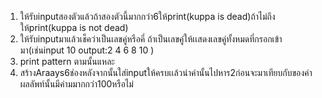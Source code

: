 1) ให้รับinputสองตัวแล้วถ้าสองตัวนี้มากกว่า6ให้print(kuppa is dead)ถ้าไม่ถึงให้print(kuppa is not dead)
2) ให้รับinputมาแล้วเช็คว่าเป็นเลขคู่หรือคี่ ถ้าเป็นเลขคู๋ให้เเสดงเลขคู่ทั้งหมดที่กรอกเข้ามา(เช่นinput 10 output:2 4 6 8 10 )
3) print pattern ตามนั้นแหละ
4) สร้างAraays6ช่องหลังจากนั้นใส่inputให้ครบเเล้วนำค่านั้นไปหาร2ก่อนจะมาเทียบกับของค่าผลลัพท์นั้นมีค่ามมากกว่า100หรือไม่
